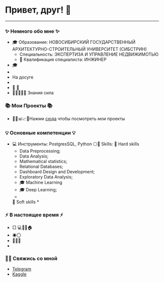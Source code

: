 # Привет, друг! 👋
---


### ✨ Немного обо мне ✨ 
* 🎓 Образование: НОВОСИБИРСКИЙ ГОСУДАРСТВЕННЫЙ АРХИТЕКТУРНО-СТРОИТЕЛЬНЫЙ УНИВЕРСИТЕТ (СИБСТРИН)
  - Специальность: ЭКСПЕРТИЗА И УПРАВЛЕНИЕ НЕДВИЖИМОТЬЮ
  - 📐 Квалификация специалиста: ИНЖИНЕР
* 🎓
*  
* На досуге
* 
* 🏃   📖
* 👨‍💻👩‍🎓💪 Знания сила

### 📚 Мои Проекты 📚

* 👨‍💼📊📈📁Нажми [сюда]() чтобы посмотреть мои проекты
### 

### 💡 Основные компетенции 💡
- 💻 Инструменты: PostgresSQL, Python
⚪🔷 Skills: 
  🔸 Hard skills
    * Data Preprocessing; 
    * Data Analysis;
    * Mathematical statistics;
    * Relational Databases;
    * Dashboard Design and Development;
    * Exploratory Data Analysis;
    * 🎓 Machine Learning
    * 🎓 Deep Learning;
    * 
  🔹 Soft skills
    *
    

### ⚡️ В настоящее время ⚡️
- □ 💻📱🧑🏠
- ◉〇
- 🧑🏼‍🎓
- 

### 🙌🏻 Свяжись со мной
- [Telegram]()
- [Kaggle]()
